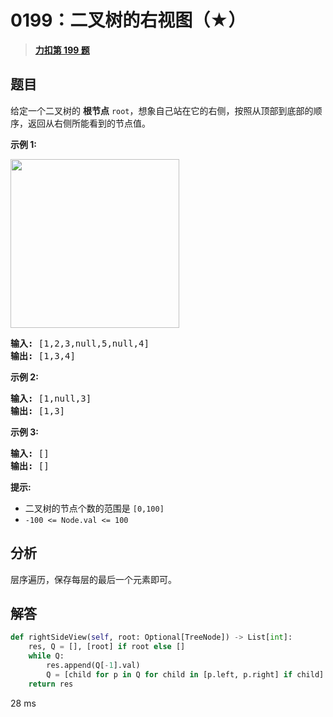 # 0199：二叉树的右视图（★）


> <u>**[力扣第 199 题](https://leetcode.cn/problems/binary-tree-right-side-view/)**</u>

## 题目

<p>给定一个二叉树的 <strong>根节点</strong> <code>root</code>，想象自己站在它的右侧，按照从顶部到底部的顺序，返回从右侧所能看到的节点值。</p>



<p><strong>示例 1:</strong></p>

<p><img src="https://assets.leetcode.com/uploads/2021/02/14/tree.jpg" style="width: 270px; " /></p>

<pre>
<strong>输入:</strong> [1,2,3,null,5,null,4]
<strong>输出:</strong> [1,3,4]
</pre>

<p><strong>示例 2:</strong></p>

<pre>
<strong>输入:</strong> [1,null,3]
<strong>输出:</strong> [1,3]
</pre>

<p><strong>示例 3:</strong></p>

<pre>
<strong>输入:</strong> []
<strong>输出:</strong> []
</pre>



<p><strong>提示:</strong></p>

<ul>
<li>二叉树的节点个数的范围是 <code>[0,100]</code></li>
<li><meta charset="UTF-8" /><code>-100 <= Node.val <= 100</code> </li>
</ul>


## 分析

层序遍历，保存每层的最后一个元素即可。
 
## 解答

```python
def rightSideView(self, root: Optional[TreeNode]) -> List[int]:
    res, Q = [], [root] if root else []
    while Q:
        res.append(Q[-1].val)
        Q = [child for p in Q for child in [p.left, p.right] if child]
    return res
```
28 ms



